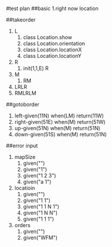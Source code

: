 #test plan
##basic
1.right now location

##takeorder
1. L
    1. class Location.show
    2. class Location.orientation
    3. class Location.locationX
    4. class Location.locationY
2. R
    1. init(1,1,E) R
3. M
    1. RM
4. LRLR
5. RMLRLM


##gotoborder
1.  left-given(11N) when(LM) return(11W)
2.  right-given(51E) when(M) return(51W)
3.  up-given(51N) when(M) return(51N)
4.  down-given(51S) when(M) return(51N)

##error input
1.  mapSize
    1.  given("")
    2.  given("1")
    3.  given("1 2 3")
    4.  given("a 1")
2.  locatioin
    1.  given("")
    2.  given("1 1")
    3.  given("1 1 N 1")
    4.  given("1 N N")
    5.  given("1 1 1")
3.  orders
    1.  given("")
    2.  given("WFM")


